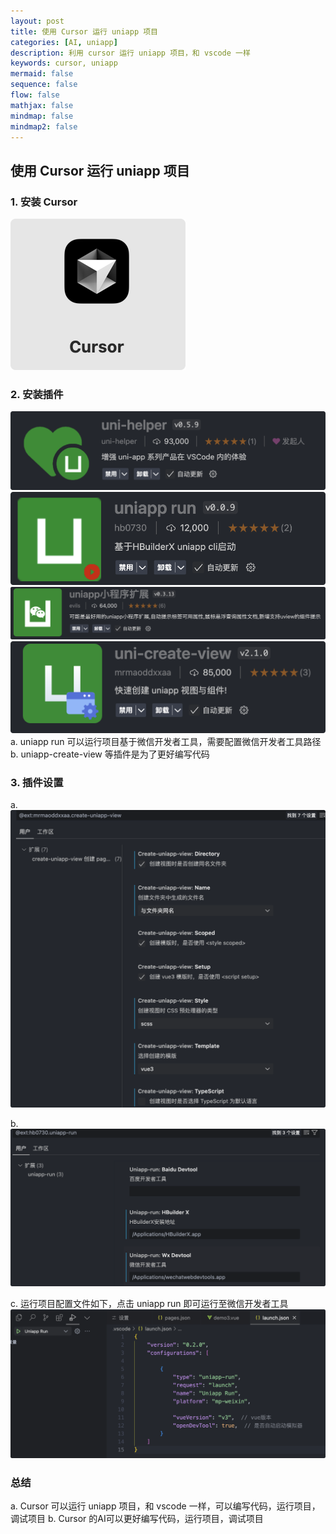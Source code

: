 ```yaml
---
layout: post
title: 使用 Cursor 运行 uniapp 项目
categories: [AI, uniapp]
description: 利用 cursor 运行 uniapp 项目，和 vscode 一样
keywords: cursor, uniapp
mermaid: false
sequence: false
flow: false
mathjax: false
mindmap: false
mindmap2: false
---
```

## 使用 Cursor 运行 uniapp 项目

### 1. 安装 Cursor

![1737107699213](https://raw.githubusercontent.com/Jehuge/jehuge.github.io/refs/heads/master/_posts/image/2025-01-04-/1737107699213.png)

### 2. 安装插件

![1737107737251](https://raw.githubusercontent.com/Jehuge/jehuge.github.io/refs/heads/master/_posts/image/2025-01-04-/1737107737251.png)
![1737107748350](https://raw.githubusercontent.com/Jehuge/jehuge.github.io/refs/heads/master/_posts/image/2025-01-04-/1737107748350.png)
![1737107757260](https://raw.githubusercontent.com/Jehuge/jehuge.github.io/refs/heads/master/_posts/image/2025-01-04-/1737107757260.png)
![1737107786548](https://raw.githubusercontent.com/Jehuge/jehuge.github.io/refs/heads/master/_posts/image/2025-01-04-/1737107786548.png)
a.  uniapp run 可以运行项目基于微信开发者工具，需要配置微信开发者工具路径
b.  uniapp-create-view 等插件是为了更好编写代码

### 3. 插件设置

a.	![1737108111233](https://raw.githubusercontent.com/Jehuge/jehuge.github.io/refs/heads/master/_posts/image/2025-01-04-/1737108111233.png)

b.	![1737108200661](https://raw.githubusercontent.com/Jehuge/jehuge.github.io/refs/heads/master/_posts/image/2025-01-04-/1737108200661.png)

c.	运行项目配置文件如下，点击 uniapp run 即可运行至微信开发者工具
![1737108262281](https://raw.githubusercontent.com/Jehuge/jehuge.github.io/refs/heads/master/_posts/image/2025-01-04-/1737108262281.png)

### 总结

a.	Cursor 可以运行 uniapp 项目，和 vscode 一样，可以编写代码，运行项目，调试项目
b.	Cursor 的AI可以更好编写代码，运行项目，调试项目
